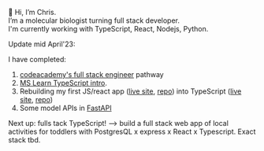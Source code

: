 👋 Hi, I’m Chris.  
I’m a molecular biologist turning full stack developer.   
I'm currently working with TypeScript, React, Nodejs, Python.  

Update mid April'23:

I have completed:
1. [codeacademy's full stack engineer](https://www.linkedin.com/posts/chris-cozens-b2883a45_im-happy-to-share-that-ive-obtained-a-new-activity-7032076507715915776-Mvna?utm_source=share&utm_medium=member_desktop) pathway
2. [MS Learn TypeScript intro](https://learn.microsoft.com/en-gb/training/paths/build-javascript-applications-typescript/).
3. Rebuilding my first JS/react app ([live site](https://creative-cocada-575991.netlify.app/), [repo](https://github.com/ccozens/mol-bio-tools)) into TypeScript ([live site]([https://creative-cocada-575991.netlify.app/](https://courageous-otter.netlify.app/)), [repo](https://github.com/ccozens/astro-mol-bio-tools))
4. Some model APIs in [FastAPI](https://fastapi.tiangolo.com/)

Next up: fulls tack TypeScript!
--> build a full stack web app of local activities for toddlers with PostgresQL x express x React x Typescript. Exact stack tbd.

<!---
ccozens/ccozens is a ✨ special ✨ repository because its `README.md` (this file) appears on your GitHub profile.
You can click the Preview link to take a look at your changes.
--->
